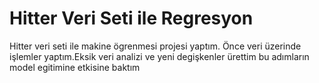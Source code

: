 # Hitter Veri Seti ile Regresyon

Hitter veri seti ile makine ögrenmesi projesi yaptım.
Önce veri üzerinde işlemler yaptım.Eksik veri analizi ve yeni degişkenler ürettim bu adımların model egitimine etkisine baktım
